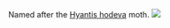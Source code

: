 Named after the [Hyantis hodeva](https://en.wikipedia.org/wiki/Hyantis) moth.
<img src="http://tolweb.org/tree/ToLimages/hyantis_hodeva.jpg">
